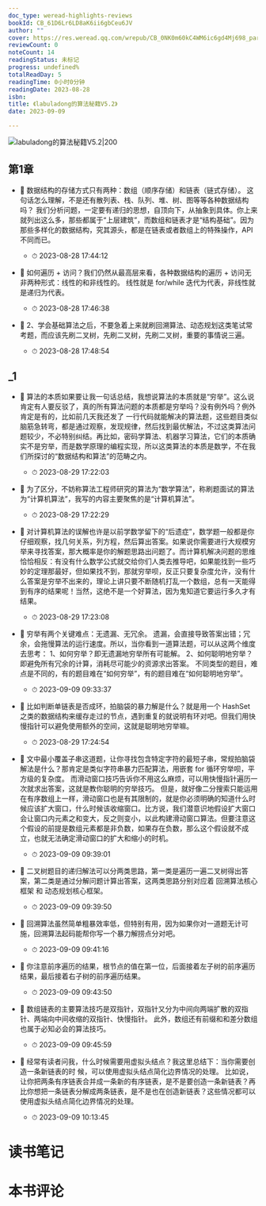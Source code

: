 ```yaml
---
doc_type: weread-highlights-reviews
bookId: CB_61D6Lr6LD8aK6ii6gbCeu6JV
author: ""
cover: https://res.weread.qq.com/wrepub/CB_0NK0m60kC4WM6ic6gd4Mj698_parsecover
reviewCount: 0
noteCount: 14
readingStatus: 未标记
progress: undefined%
totalReadDay: 5
readingTime: 0小时0分钟
readingDate: 2023-08-28
isbn: 
title: 《labuladong的算法秘籍V5.2》
date: 2023-09-09

---
```


![ labuladong的算法秘籍V5.2|200](https://res.weread.qq.com/wrepub/CB_0NK0m60kC4WM6ic6gd4Mj698_parsecover)


## 第1章


- 📌 数据结构的存储⽅式只有两种：数组（顺序存储）和链表（链式存储）。
这句话怎么理解，不是还有散列表、栈、队列、堆、树、图等等各种数据结构吗？
我们分析问题，⼀定要有递归的思想，⾃顶向下，从抽象到具体。你上来就列出这么多，那些都属于“上层建筑”，⽽数组和链表才是“结构基础”。因为那些多样化的数据结构，究其源头，都是在链表或者数组上的特殊操作，API 不同⽽已。 
    - ⏱ 2023-08-28 17:44:12 

- 📌 如何遍历 + 访问？我们仍然从最⾼层来看，各种数据结构的遍历 + 访问⽆⾮两种形式：线性的和⾮线性的。
线性就是 for/while 迭代为代表，⾮线性就是递归为代表。 
    - ⏱ 2023-08-28 17:46:38 

- 📌 2、学会基础算法之后，不要急着上来就刷回溯算法、动态规划这类笔试常考题，⽽应该先刷⼆叉树，先刷⼆叉树，先刷⼆叉树，重要的事情说三遍。 
    - ⏱ 2023-08-28 17:48:54 
## _1


- 📌 算法的本质如果要让我⼀句话总结，我想说算法的本质就是“穷举”。这么说肯定有⼈要反驳了，真的所有算法问题的本质都是穷举吗？没有例外吗？例外肯定是有的，⽐如前⼏天我还发了 ⼀⾏代码就能解决的算法题，这些题⽬类似脑筋急转弯，都是通过观察，发现规律，然后找到最优解法，不过这类算法问题较少，不必特别纠结。再⽐如，密码学算法、机器学习算法，它们的本质确实不是穷举，⽽是数学原理的编程实现，所以这类算法的本质是数学，不在我们所探讨的“数据结构和算法”的范畴之内。 
    - ⏱ 2023-08-29 17:22:03 

- 📌 为了区分，不妨称算法⼯程师研究的算法为“数学算法”，称刷题⾯试的算法为“计算机算法”，我写的内容主要聚焦的是“计算机算法”。 
    - ⏱ 2023-08-29 17:22:29 

- 📌 对计算机算法的误解也许是以前学数学留下的“后遗症”，数学题⼀般都是你仔细观察，找⼏何关系，列⽅程，然后算出答案。如果说你需要进⾏⼤规模穷举来寻找答案，那⼤概率是你的解题思路出问题了。⽽计算机解决问题的思维恰恰相反：有没有什么数学公式就交给你们⼈类去推导吧，如果能找到⼀些巧妙的定理那最好，但如果找不到，那就穷举呗，反正只要复杂度允许，没有什么答案是穷举不出来的，理论上讲只要不断随机打乱⼀个数组，总有⼀天能得到有序的结果呢！当然，这绝不是⼀个好算法，因为⻤知道它要运⾏多久才有结果。 
    - ⏱ 2023-08-29 17:23:08 

- 📌 穷举有两个关键难点：⽆遗漏、⽆冗余。
遗漏，会直接导致答案出错；冗余，会拖慢算法的运⾏速度。所以，当你看到⼀道算法题，可以从这两个维度去思考：
1、如何穷举？即⽆遗漏地穷举所有可能解。
2、如何聪明地穷举？即避免所有冗余的计算，消耗尽可能少的资源求出答案。
不同类型的题⽬，难点是不同的，有的题⽬难在“如何穷举”，有的题⽬难在“如何聪明地穷举”。 
    - ⏱ 2023-09-09 09:33:37 

- 📌 ⽐如判断单链表是否成环，拍脑袋的暴⼒解是什么？就是⽤⼀个 HashSet 之类的数据结构来缓存⾛过的节点，遇到重复的就说明有环对吧。但我们⽤快慢指针可以避免使⽤额外的空间，这就是聪明地穷举嘛。 
    - ⏱ 2023-08-29 17:24:54 

- 📌 ⽂中最⼩覆盖⼦串这道题，让你寻找包含特定字符的最短⼦串，常规拍脑袋解法是什么？那肯定是类似字符串暴⼒匹配算法，⽤嵌套 for 循环穷举呗，平⽅级的复杂度。
⽽滑动窗⼝技巧告诉你不⽤这么麻烦，可以⽤快慢指针遍历⼀次就求出答案，这就是教你聪明的穷举技巧。
但是，就好像⼆分搜索只能运⽤在有序数组上⼀样，滑动窗⼝也是有其限制的，就是你必须明确的知道什么时候应该扩⼤窗⼝，什么时候该收缩窗⼝。⽐⽅说，我们潜意识地假设扩⼤窗⼝会让窗⼝内元素之和变⼤，反之则变⼩，以此构建滑动窗⼝算法。但要注意这个假设的前提是数组元素都是⾮负数，如果存在负数，那么这个假设就不成⽴，也就⽆法确定滑动窗⼝的扩⼤和缩⼩的时机。 
    - ⏱ 2023-09-09 09:39:01 

- 📌 ⼆叉树题⽬的递归解法可以分两类思路，第⼀类是遍历⼀遍⼆叉树得出答案，第⼆类是通过分解问题计算出答案，这两类思路分别对应着 回溯算法核⼼框架 和 动态规划核⼼框架。 
    - ⏱ 2023-09-09 09:39:50 

- 📌 回溯算法虽然简单粗暴效率低，但特别有⽤，因为如果你对⼀道题⽆计可施，回溯算法起码能帮你写⼀个暴⼒解捞点分对吧。 
    - ⏱ 2023-09-09 09:41:16 

- 📌 你注意前序遍历的结果，根节点的值在第⼀位，后⾯接着左⼦树的前序遍历结果，最后接着右⼦树的前序遍历结果。 
    - ⏱ 2023-09-09 09:43:50 

- 📌 数组链表的主要算法技巧是双指针，双指针⼜分为中间向两端扩散的双指针、两端向中间收缩的双指针、快慢指针。
此外，数组还有前缀和和差分数组也属于必知必会的算法技巧。 
    - ⏱ 2023-09-09 09:45:59 

- 📌 经常有读者问我，什么时候需要⽤虚拟头结点？我这⾥总结下：当你需要创造⼀条新链表的时
候，可以使⽤虚拟头结点简化边界情况的处理。
⽐如说，让你把两条有序链表合并成⼀条新的有序链表，是不是要创造⼀条新链表？再⽐你想把⼀条链表分解成两条链表，是不是也在创造新链表？这些情况都可以使⽤虚拟头结点简化边界情况的处理。 
    - ⏱ 2023-09-09 10:13:45 

# 读书笔记


# 本书评论

